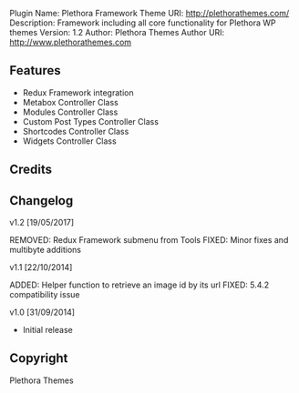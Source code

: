 Plugin Name: Plethora Framework
Theme URI: http://plethorathemes.com/
Description: Framework including all core functionality for Plethora WP themes
Version: 1.2
Author: Plethora Themes
Author URI: http://www.plethorathemes.com

Features
--------

 - Redux Framework integration
 - Metabox Controller Class
 - Modules Controller Class
 - Custom Post Types Controller Class
 - Shortcodes Controller Class
 - Widgets Controller Class

Credits
--------

Changelog
---------

 v1.2 [19/05/2017]

 REMOVED: Redux Framework submenu from Tools
 FIXED: Minor fixes and multibyte additions

 v1.1 [22/10/2014]

 ADDED: Helper function to retrieve an image id by its url
 FIXED: 5.4.2 compatibility issue 

 v1.0 [31/09/2014]
 
- Initial release

Copyright
----------

Plethora Themes